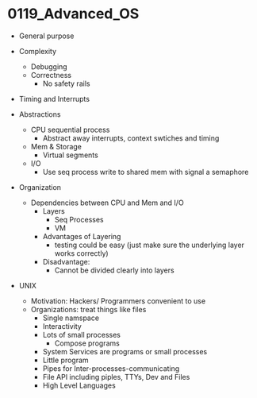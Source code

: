 # 0119_Advanced_OS
* General purpose
* Complexity
    * Debugging
    * Correctness
        * No safety rails
* Timing and Interrupts
* Abstractions
    * CPU sequential process
        * Abstract away interrupts, context swtiches and timing
    * Mem & Storage
        * Virtual segments
    * I/O
        * Use seq process write to shared mem with signal a semaphore
* Organization
    * Dependencies between CPU and Mem and I/O
        * Layers
            * Seq Processes
            * VM 
        * Advantages of Layering
            * testing could be easy (just make sure the underlying layer works correctly)
        * Disadvantage:
            * Cannot be divided clearly into layers


* UNIX
    * Motivation: Hackers/ Programmers   convenient to use
    * Organizations: treat things like files
        * Single namspace
        * Interactivity
        * Lots of small processes
            * Compose programs
        * System Services are programs or small processes
        * Little program
        * Pipes for Inter-processes-communicating
        * File API including piples, TTYs, Dev and Files
        * High Level Languages
